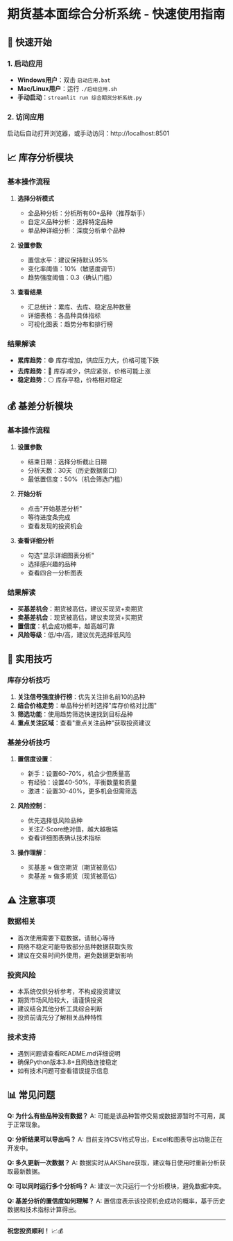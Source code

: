 # 期货基本面综合分析系统 - 快速使用指南

## 🚀 快速开始

### 1. 启动应用
- **Windows用户**：双击 `启动应用.bat`
- **Mac/Linux用户**：运行 `./启动应用.sh`
- **手动启动**：`streamlit run 综合期货分析系统.py`

### 2. 访问应用
启动后自动打开浏览器，或手动访问：http://localhost:8501

## 📈 库存分析模块

### 基本操作流程
1. **选择分析模式**
   - 全品种分析：分析所有60+品种（推荐新手）
   - 自定义品种分析：选择特定品种
   - 单品种详细分析：深度分析单个品种

2. **设置参数**
   - 置信水平：建议保持默认95%
   - 变化率阈值：10%（敏感度调节）
   - 趋势强度阈值：0.3（确认门槛）

3. **查看结果**
   - 汇总统计：累库、去库、稳定品种数量
   - 详细表格：各品种具体指标
   - 可视化图表：趋势分布和排行榜

### 结果解读
- **累库趋势**：🟢 库存增加，供应压力大，价格可能下跌
- **去库趋势**：🔴 库存减少，供应紧张，价格可能上涨
- **稳定趋势**：⚪ 库存平稳，价格相对稳定

## 💰 基差分析模块

### 基本操作流程
1. **设置参数**
   - 结束日期：选择分析截止日期
   - 分析天数：30天（历史数据窗口）
   - 最低置信度：50%（机会筛选门槛）

2. **开始分析**
   - 点击"开始基差分析"
   - 等待进度条完成
   - 查看发现的投资机会

3. **查看详细分析**
   - 勾选"显示详细图表分析"
   - 选择感兴趣的品种
   - 查看四合一分析图表

### 结果解读
- **买基差机会**：期货被高估，建议买现货+卖期货
- **卖基差机会**：现货被高估，建议卖现货+买期货
- **置信度**：机会成功概率，越高越可靠
- **风险等级**：低/中/高，建议优先选择低风险

## 🎯 实用技巧

### 库存分析技巧
1. **关注信号强度排行榜**：优先关注排名前10的品种
2. **结合价格走势**：单品种分析时选择"库存价格对比图"
3. **筛选功能**：使用趋势筛选快速找到目标品种
4. **重点关注区域**：查看"重点关注品种"获取投资建议

### 基差分析技巧
1. **置信度设置**：
   - 新手：设置60-70%，机会少但质量高
   - 有经验：设置40-50%，平衡数量和质量
   - 激进：设置30-40%，更多机会但需筛选

2. **风险控制**：
   - 优先选择低风险品种
   - 关注Z-Score绝对值，越大越极端
   - 查看详细图表确认技术指标

3. **操作理解**：
   - 买基差 ≈ 做空期货（期货被高估）
   - 卖基差 ≈ 做多期货（现货被高估）

## ⚠️ 注意事项

### 数据相关
- 首次使用需要下载数据，请耐心等待
- 网络不稳定可能导致部分品种数据获取失败
- 建议在交易时间外使用，避免数据更新影响

### 投资风险
- 本系统仅供分析参考，不构成投资建议
- 期货市场风险较大，请谨慎投资
- 建议结合其他分析工具综合判断
- 投资前请充分了解相关品种特性

### 技术支持
- 遇到问题请查看README.md详细说明
- 确保Python版本3.8+且网络连接稳定
- 如有技术问题可查看错误提示信息

## 📊 常见问题

**Q: 为什么有些品种没有数据？**
A: 可能是该品种暂停交易或数据源暂时不可用，属于正常现象。

**Q: 分析结果可以导出吗？**
A: 目前支持CSV格式导出，Excel和图表导出功能正在开发中。

**Q: 多久更新一次数据？**
A: 数据实时从AKShare获取，建议每日使用时重新分析获取最新数据。

**Q: 可以同时运行多个分析吗？**
A: 建议一次只运行一个分析模块，避免数据冲突。

**Q: 基差分析的置信度如何理解？**
A: 置信度表示该投资机会成功的概率，基于历史数据和技术指标计算得出。

---

**祝您投资顺利！** 📈💰 